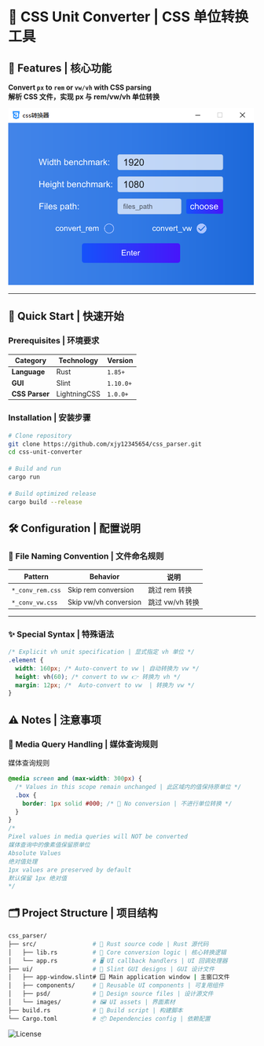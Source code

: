 # 📐 CSS Unit Converter | CSS 单位转换工具

## 🌟 Features | 核心功能

**Convert `px` to `rem` or `vw/vh` with CSS parsing**  
**解析 CSS 文件，实现 px 与 rem/vw/vh 单位转换**

![Preview](./ui/images/home.png)

---

## 🚀 Quick Start | 快速开始

### Prerequisites | 环境要求

| Category       | Technology   | Version   |
| -------------- | ------------ | --------- |
| **Language**   | Rust         | `1.85+`   |
| **GUI**        | Slint        | `1.10.0+` |
| **CSS Parser** | LightningCSS | `1.0.0+`  |

### Installation | 安装步骤

```bash
# Clone repository
git clone https://github.com/xjy12345654/css_parser.git
cd css-unit-converter

# Build and run
cargo run

# Build optimized release
cargo build --release

```

## 🛠 Configuration | 配置说明

### 📂 File Naming Convention | 文件命名规则

| Pattern          | Behavior              | 说明            |
| ---------------- | --------------------- | --------------- |
| `*_conv_rem.css` | Skip rem conversion   | 跳过 rem 转换   |
| `*_conv_vw.css`  | Skip vw/vh conversion | 跳过 vw/vh 转换 |

---

### ✨ Special Syntax | 特殊语法

```css
/* Explicit vh unit specification | 显式指定 vh 单位 */
.element {
  width: 160px; /* Auto-convert to vw | 自动转换为 vw */
  height: vh(60); /* convert to vw 👉 转换为 vh */
  margin: 12px; /*  Auto-convert to vw  | 转换为 vw */
}
```

## ⚠️ Notes | 注意事项

### 📱 Media Query Handling | 媒体查询规则

媒体查询规则

```css
@media screen and (max-width: 300px) {
  /* Values in this scope remain unchanged | 此区域内的值保持原单位 */
  .box {
    border: 1px solid #000; /* 🚫 No conversion | 不进行单位转换 */
  }
}
/* 
Pixel values in media queries will NOT be converted
媒体查询中的像素值保留原单位
Absolute Values
绝对值处理
1px values are preserved by default
默认保留 1px 绝对值
*/
```

## 🗂 Project Structure | 项目结构

```bash
css_parser/
├── src/                # 🦀 Rust source code | Rust 源代码
│   ├── lib.rs          # 🧠 Core conversion logic | 核心转换逻辑
│   └── app.rs          # 🖥️ UI callback handlers | UI 回调处理器
├── ui/                 # 🎨 Slint GUI designs | GUI 设计文件
│   ├── app-window.slint# 🪟 Main application window | 主窗口文件
│   ├── components/     # 🧩 Reusable UI components | 可复用组件
│   ├── psd/            # 📐 Design source files | 设计源文件
│   └── images/         # 🖼️ UI assets | 界面素材
├── build.rs            # 🔨 Build script | 构建脚本
└── Cargo.toml          # 📦 Dependencies config | 依赖配置
```

![License](https://img.shields.io/badge/License-MIT-green)
